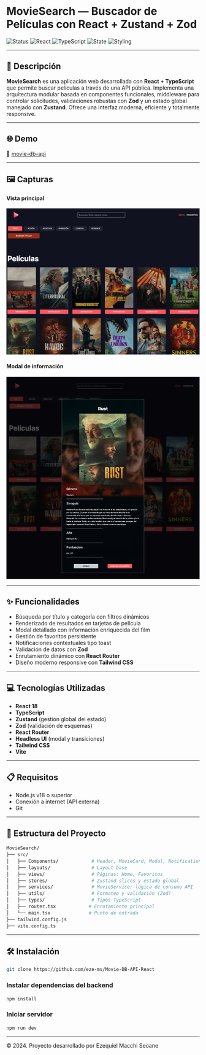 # MovieSearch — Buscador de Películas con React + Zustand + Zod

![Status](https://img.shields.io/badge/status-live-success?style=flat-square)
![React](https://img.shields.io/badge/frontend-React-blue?style=flat-square)
![TypeScript](https://img.shields.io/badge/language-TypeScript-3178c6?style=flat-square)
![State](https://img.shields.io/badge/state-Zustand-yellow?style=flat-square)
![Styling](https://img.shields.io/badge/styling-TailwindCSS-38bdf8?style=flat-square)

---

## 📄 Descripción

**MovieSearch** es una aplicación web desarrollada con **React + TypeScript** que permite buscar películas a través de una API pública. Implementa una arquitectura modular basada en componentes funcionales, middleware para controlar solicitudes, validaciones robustas con **Zod** y un estado global manejado con **Zustand**. Ofrece una interfaz moderna, eficiente y totalmente responsive.

---

## 🌐 Demo

🔗 [movie-db-api](https://movie-db-api-react.netlify.app/)


---

## 🖼️ Capturas

#### Vista principal
![Vista principal](./public/cover.png)

#### Modal de información
![Modal](./public//modal.png)


---

## ✨ Funcionalidades

- Búsqueda por título y categoría con filtros dinámicos
- Renderizado de resultados en tarjetas de película
- Modal detallado con información enriquecida del film
- Gestión de favoritos persistente
- Notificaciones contextuales tipo toast
- Validación de datos con **Zod**
- Enrutamiento dinámico con **React Router**
- Diseño moderno responsive con **Tailwind CSS**

---

## 💻 Tecnologías Utilizadas

- **React 18**
- **TypeScript**
- **Zustand** (gestión global del estado)
- **Zod** (validación de esquemas)
- **React Router**
- **Headless UI** (modal y transiciones)
- **Tailwind CSS**
- **Vite**

---

## 📋 Requisitos

- Node.js v18 o superior
- Conexión a internet (API externa)
- Git

---

## 🧱 Estructura del Proyecto

```bash
MovieSearch/
├── src/
│   ├── Components/            # Header, MovieCard, Modal, Notification
│   ├── layouts/               # Layout base
│   ├── views/                 # Páginas: Home, Favoritos
│   ├── stores/                # Zustand slices y estado global
│   ├── services/              # MovieService: lógica de consumo API
│   ├── utils/                 # Formateo y validación (Zod)
│   ├── types/                 # Tipos TypeScript
│   ├── router.tsx            # Enrutamiento principal
│   └── main.tsx              # Punto de entrada
├── tailwind.config.js
├── vite.config.ts

```

---


## 🛠️ Instalación

```bash
git clone https://github.com/eze-ms/Movie-DB-API-React
```

### Instalar dependencias del backend
```bash
npm install
```

### Iniciar servidor
```bash
npm run dev
```
---

© 2024. Proyecto desarrollado por Ezequiel Macchi Seoane